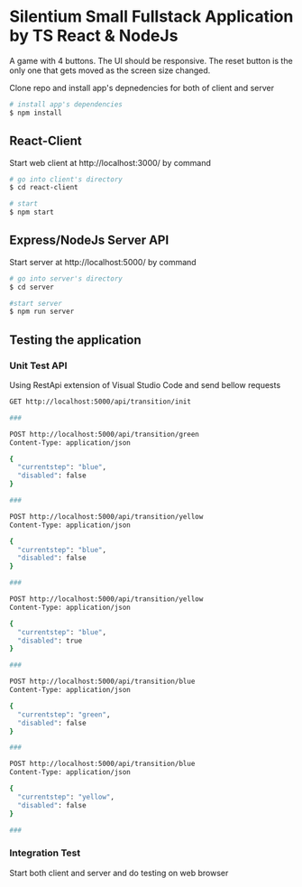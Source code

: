 # Silentium Small Fullstack Application by TS React & NodeJs

A game with 4 buttons. The UI should be responsive. The reset button is the only one that gets moved as the screen size changed.

Clone repo and install app's depnedencies for both of client and server

```bash
# install app's dependencies
$ npm install
```

## React-Client

Start web client at http://localhost:3000/ by command

```bash
# go into client's directory
$ cd react-client

# start
$ npm start
```

## Express/NodeJs Server API

Start server at http://localhost:5000/ by command

```bash
# go into server's directory
$ cd server

#start server
$ npm run server
```

## Testing the application

### Unit Test API

Using RestApi extension of Visual Studio Code and send bellow requests

```bash
GET http://localhost:5000/api/transition/init

###

POST http://localhost:5000/api/transition/green
Content-Type: application/json

{
  "currentstep": "blue",
  "disabled": false
}

###

POST http://localhost:5000/api/transition/yellow
Content-Type: application/json

{
  "currentstep": "blue",
  "disabled": false
}

###

POST http://localhost:5000/api/transition/yellow
Content-Type: application/json

{
  "currentstep": "blue",
  "disabled": true
}

###

POST http://localhost:5000/api/transition/blue
Content-Type: application/json

{
  "currentstep": "green",
  "disabled": false
}

###

POST http://localhost:5000/api/transition/blue
Content-Type: application/json

{
  "currentstep": "yellow",
  "disabled": false
}

###
```

### Integration Test

Start both client and server and do testing on web browser
